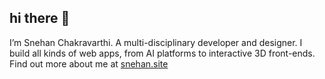 ## hi there 👋

I’m Snehan Chakravarthi. A multi-disciplinary developer and designer. I build all kinds of web apps, from AI platforms to interactive 3D front-ends.
Find out more about me at [snehan.site](https://snehan.site)
